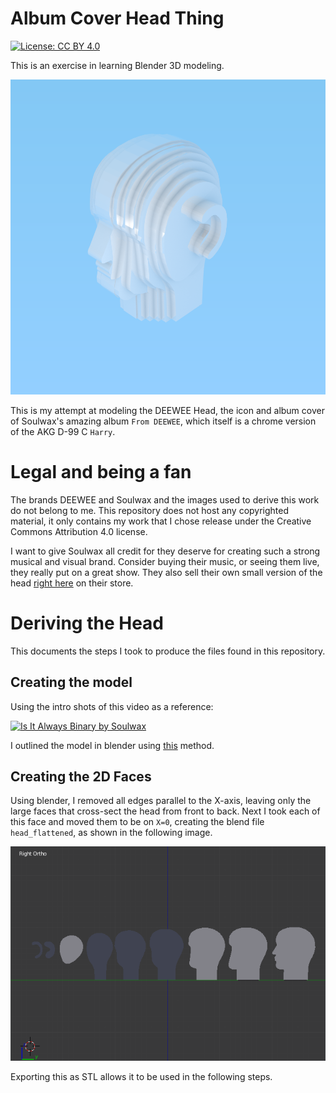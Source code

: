 # Album Cover Head Thing

[![License: CC BY 4.0](https://licensebuttons.net/l/by/4.0/80x15.png)](https://creativecommons.org/licenses/by/4.0/)

This is an exercise in learning Blender 3D modeling.

![A Render of the head](exports/render.png)

This is my attempt at modeling the DEEWEE Head,
the icon and album cover of Soulwax's amazing album `From DEEWEE`,
which itself is a chrome version of the AKG D-99 C `Harry`.

# Legal and being a fan

The brands DEEWEE and Soulwax and the images used to derive this work do not belong to me.
This repository does not host any copyrighted material,
it only contains my work that I chose release under the Creative Commons Attribution 4.0 license.

I want to give Soulwax all credit for they deserve for creating such a strong musical and visual brand.
Consider buying their music, or seeing them live, they really put on a great show.
They also sell their own small version of the head
[right here](https://store.soulwax.com/products/deewee-chrome-head-keyring) on their store.

# Deriving the Head

This documents the steps I took to produce the files found in this repository.

## Creating the model

Using the intro shots of this video as a reference:

[![Is It Always Binary by Soulwax](https://img.youtube.com/vi/aLnzrkVbHgs/0.jpg)](https://www.youtube.com/watch?v=aLnzrkVbHgs)

I outlined the model in blender using [this](https://en.wikibooks.org/wiki/Blender_3D:_Noob_to_Pro/Modeling_a_Wolf_from_Guide_Images) method.

## Creating the 2D Faces

Using blender, I removed all edges parallel to the X-axis,
leaving only the large faces that cross-sect the head from front to back.
Next I took each of this face and moved them to be on `X=0`,
creating the blend file `head_flattened`, as shown in the following image.

![A Render of the head](documentation/head_flattened_blend.png)

Exporting this as STL allows it to be used in the following steps.

##
